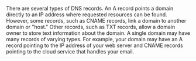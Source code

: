 There are several types of DNS records. An A record points a domain directly to an IP address where requested resources can be found. However, some records, such as CNAME records, link a domain to another domain or "host." Other records, such as TXT records, allow a domain owner to store text information about the domain. A single domain may have many records of varying types. For example, your domain may have an A record pointing to the IP address of your web server and CNAME records pointing to the cloud service that handles your email.

